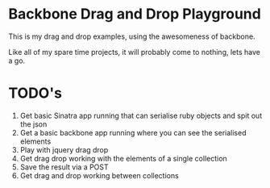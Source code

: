 Backbone Drag and Drop Playground
==================================
This is my drag and drop examples, using the awesomeness of backbone.

Like all of my spare time projects, it will probably come to nothing, lets have a go.

TODO's
=======
1. Get basic Sinatra app running that can serialise ruby objects and spit out the json
2. Get a basic backbone app running where you can see the serialised elements
3. Play with jquery drag drop
4. Get drag drop working with the elements of a single collection
5. Save the result via a POST
6. Get drag and drop working between collections